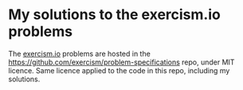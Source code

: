 # My solutions to the exercism.io problems

The [exercism.io](https://exercism.io/) problems are hosted in the https://github.com/exercism/problem-specifications repo, under MIT licence.
Same licence applied to the code in this repo, including my solutions.
